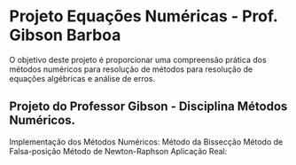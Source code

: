# Projeto Equações Numéricas - Prof. Gibson Barboa
O objetivo deste projeto é proporcionar uma compreensão prática dos métodos numéricos para resolução de métodos para resolução de equações algébricas e análise de erros.  

## Projeto do Professor Gibson - Disciplina Métodos Numéricos.
Implementação dos Métodos Numéricos:
 Método da Bissecção
 Método de Falsa-posição
 Método de Newton-Raphson
Aplicação Real: 
